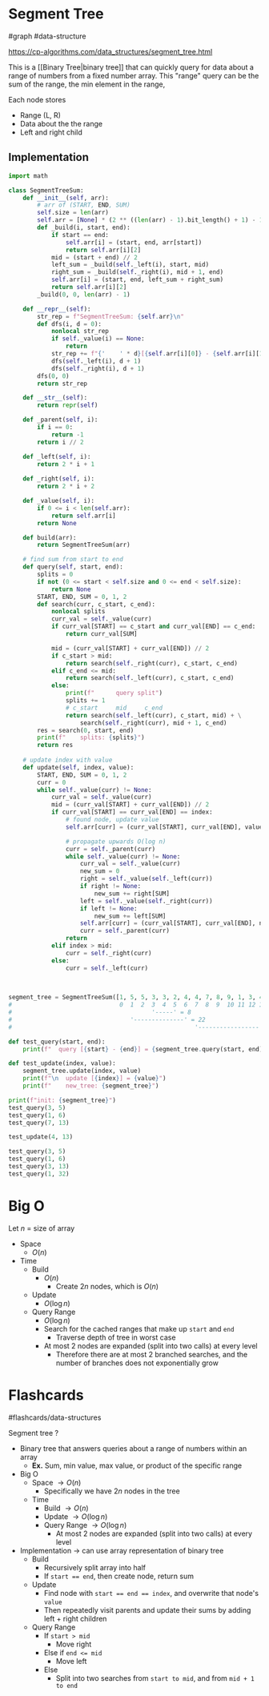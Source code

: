 # Segment Tree
#graph #data-structure 

https://cp-algorithms.com/data_structures/segment_tree.html 

This is a [[Binary Tree|binary tree]] that can quickly query for data about a range of numbers from a fixed number array. This "range" query can be the sum of the range, the min element in the range, 

Each node stores
- Range (L, R)
- Data about the the range
- Left and right child
## Implementation
```python
import math

class SegmentTreeSum:
	def __init__(self, arr):
		# arr of (START, END, SUM)
		self.size = len(arr)
		self.arr = [None] * (2 ** ((len(arr) - 1).bit_length() + 1) - 1)
		def _build(i, start, end):
			if start == end:
				self.arr[i] = (start, end, arr[start])
				return self.arr[i][2]
			mid = (start + end) // 2
			left_sum = _build(self._left(i), start, mid)
			right_sum = _build(self._right(i), mid + 1, end)
			self.arr[i] = (start, end, left_sum + right_sum)
			return self.arr[i][2]
		_build(0, 0, len(arr) - 1)

	def __repr__(self):
		str_rep = f"SegmentTreeSum: {self.arr}\n"
		def dfs(i, d = 0):
			nonlocal str_rep
			if self._value(i) == None:
				return
			str_rep += f"{'    ' * d}[{self.arr[i][0]} - {self.arr[i][1]}] sum: {self.arr[i][2]}\n"
			dfs(self._left(i), d + 1)
			dfs(self._right(i), d + 1)
		dfs(0, 0)
		return str_rep

	def __str__(self):
		return repr(self)

	def _parent(self, i):
		if i == 0:
			return -1
		return i // 2

	def _left(self, i):
		return 2 * i + 1
	
	def _right(self, i):
		return 2 * i + 2

	def _value(self, i):
		if 0 <= i < len(self.arr):
			return self.arr[i]
		return None

	def build(arr):
		return SegmentTreeSum(arr)

	# find sum from start to end
	def query(self, start, end):
		splits = 0
		if not (0 <= start < self.size and 0 <= end < self.size):
			return None
		START, END, SUM = 0, 1, 2
		def search(curr, c_start, c_end):
			nonlocal splits
			curr_val = self._value(curr)
			if curr_val[START] == c_start and curr_val[END] == c_end:
				return curr_val[SUM]

			mid = (curr_val[START] + curr_val[END]) // 2
			if c_start > mid:
				return search(self._right(curr), c_start, c_end)
			elif c_end <= mid:
				return search(self._left(curr), c_start, c_end)
			else:
				print(f"      query split")
				splits += 1
				# c_start     mid     c_end
				return search(self._left(curr), c_start, mid) + \
					search(self._right(curr), mid + 1, c_end)
		res = search(0, start, end)
		print(f"    splits: {splits}")
		return res
	
	# update index with value
	def update(self, index, value):
		START, END, SUM = 0, 1, 2
		curr = 0
		while self._value(curr) != None:
			curr_val = self._value(curr)
			mid = (curr_val[START] + curr_val[END]) // 2
			if curr_val[START] == curr_val[END] == index:
				# found node, update value
				self.arr[curr] = (curr_val[START], curr_val[END], value)

				# propagate upwards O(log n)
				curr = self._parent(curr)
				while self._value(curr) != None:
					curr_val = self._value(curr)
					new_sum = 0
					right = self._value(self._left(curr))
					if right != None:
						new_sum += right[SUM]
					left = self._value(self._right(curr))
					if left != None:
						new_sum += left[SUM]
					self.arr[curr] = (curr_val[START], curr_val[END], new_sum)
					curr = self._parent(curr)
				return
			elif index > mid:
				curr = self._right(curr)
			else:
				curr = self._left(curr)
				
			

segment_tree = SegmentTreeSum([1, 5, 5, 3, 3, 2, 4, 4, 7, 8, 9, 1, 3, 4, 5, 16])
#							   0  1  2  3  4  5  6  7  8  9  10 11 12 13 14 15
#									    '-----' = 8
#				                  '--------------' = 22
#												    '-----------------' = 36

def test_query(start, end):
	print(f"  query [{start} - {end}] = {segment_tree.query(start, end)}")

def test_update(index, value):
	segment_tree.update(index, value)
	print(f"\n  update [{index}] = {value}")
	print(f"    new_tree: {segment_tree}")

print(f"init: {segment_tree}")
test_query(3, 5)
test_query(1, 6)
test_query(7, 13)

test_update(4, 13)

test_query(3, 5)
test_query(1, 6)
test_query(3, 13)
test_query(1, 32)
```
# Big O
Let $n$ = size of array
- Space
	- $O(n)$
- Time
	- Build
		- $O(n)$
			- Create $2n$ nodes, which is $O(n)$
	- Update
		- $O(\log n)$
	- Query Range
		- $O(\log n)$
		- Search for the cached ranges that make up `start` and `end`
			- Traverse depth of tree in worst case
		- At most 2 nodes are expanded (split into two calls) at every level
			- Therefore there are at most 2 branched searches, and the number of branches does not exponentially grow
# Flashcards
#flashcards/data-structures

Segment tree
?
- Binary tree that answers queries about a range of numbers within an array
	- **Ex.** Sum, min value, max value, or product of the specific range
- Big O
	- Space $\to O(n)$
		- Specifically we have $2n$ nodes in the tree
	- Time
		- Build $\to O(n)$
		- Update $\to O(\log n)$
		- Query Range $\to O(\log n)$
			- At most 2 nodes are expanded (split into two calls) at every level
- Implementation $\to$ can use array representation of binary tree
	- Build
		- Recursively split array into half
		- If `start == end`, then create node, return sum
	- Update
		- Find node with `start == end == index`, and overwrite that node's `value`
		- Then repeatedly visit parents and update their sums by adding left + right children
	- Query Range
		- If `start > mid`
			- Move right
		- Else if `end <= mid`
			- Move left
		- Else
			- Split into two searches from `start to mid`, and from `mid + 1 to end`
<!--SR:!2025-01-10,3,250-->